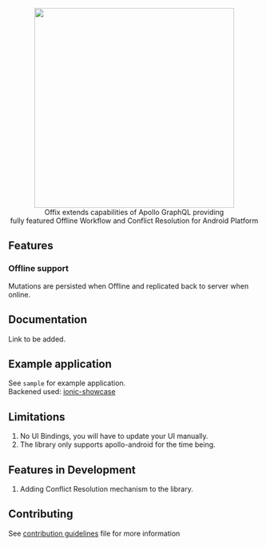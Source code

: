 <p align="center">
  <img width="400" src="https://github.com/aerogear/offix/raw/master/resources/logo.png">
  <br/>
  Offix extends capabilities of Apollo GraphQL providing</br>
  fully featured Offline Workflow and Conflict Resolution for Android Platform
</p>

## Features 

### Offline support
Mutations are persisted when Offline
and replicated back to server when online.

## Documentation

Link to be added.

## Example application

See `sample` for example application.<br/>
Backened used:  [ionic-showcase](https://github.com/aerogear/ionic-showcase)

## Limitations

1. No UI Bindings, you will have to update your UI manually.
2. The library only supports apollo-android for the time being.

## Features in Development 

1. Adding Conflict Resolution mechanism to the library.

## Contributing 

See [contribution guidelines](./CONTRIBUTING.md) file for more information

